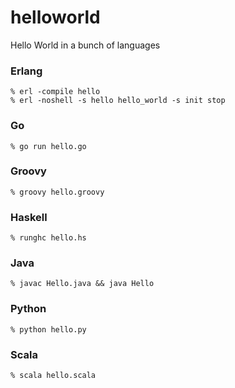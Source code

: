 helloworld
==========

Hello World in a bunch of languages

### Erlang

	% erl -compile hello
	% erl -noshell -s hello hello_world -s init stop

### Go

    % go run hello.go

### Groovy

    % groovy hello.groovy

### Haskell

    % runghc hello.hs

### Java

    % javac Hello.java && java Hello

### Python

    % python hello.py

### Scala

    % scala hello.scala



